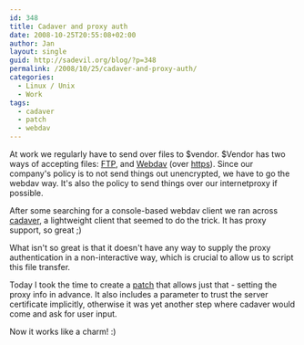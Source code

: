 ```yaml
---
id: 348
title: Cadaver and proxy auth
date: 2008-10-25T20:55:08+02:00
author: Jan
layout: single
guid: http://sadevil.org/blog/?p=348
permalink: /2008/10/25/cadaver-and-proxy-auth/
categories:
  - Linux / Unix
  - Work
tags:
  - cadaver
  - patch
  - webdav
---
```

At work we regularly have to send over files to $vendor. $Vendor has two ways of accepting files: [FTP](http://en.wikipedia.org/wiki/File_Transfer_Protocol), and [Webdav](http://en.wikipedia.org/wiki/WebDAV) (over [https](http://en.wikipedia.org/wiki/Https)). Since our company's policy is to not send things out unencrypted, we have to go the webdav way. It's also the policy to send things over our internetproxy if possible.

After some searching for a console-based webdav client we ran across [cadaver](http://www.webdav.org/cadaver/), a lightweight client that seemed to do the trick. It has proxy support, so great ;)

What isn't so great is that it doesn't have any way to supply the proxy authentication in a non-interactive way, which is crucial to allow us to script this file transfer.

Today I took the time to create a [patch](http://lists.manyfish.co.uk/pipermail/cadaver/2008-October/000035.html) that allows just that - setting the proxy info in advance. It also includes a parameter to trust the server certificate implicitly, otherwise it was yet another step where cadaver would come and ask for user input.

Now it works like a charm! :)